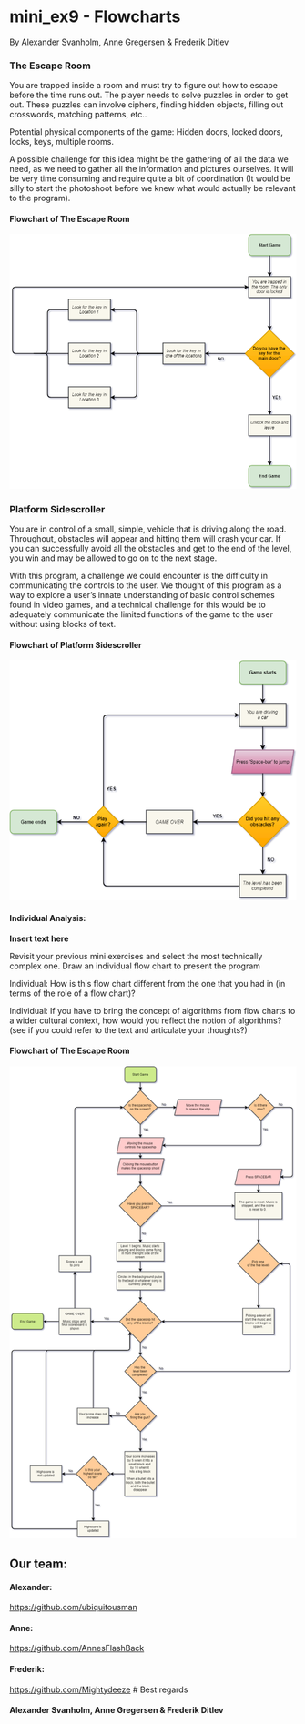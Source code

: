 # mini_ex9 - Flowcharts
By Alexander Svanholm, Anne Gregersen & Frederik Ditlev

### The Escape Room

You are trapped inside a room and must try to figure out how to escape before the time runs out. The player needs to solve puzzles in order to get out. These puzzles can involve ciphers, finding hidden objects, filling out crosswords, matching patterns, etc..

Potential physical components of the game: Hidden doors, locked doors, locks, keys, multiple rooms.

A possible challenge for this idea might be the gathering of all the data we need, as we need to gather all the information and pictures ourselves. It will be very time consuming and require quite a bit of coordination (It would be silly to start the photoshoot before we knew what would actually be relevant to the program).

#### Flowchart of The Escape Room
![alt text](escape.png "ESCAPE")

### Platform Sidescroller

You are in control of a small, simple, vehicle that is driving along the road. Throughout, obstacles will appear and hitting them will crash your car. If you can successfully avoid all the obstacles and get to the end of the level, you win and may be allowed to go on to the next stage.

With this program, a challenge we could encounter is the difficulty in communicating the controls to the user. We thought of this program as a way to explore a user’s innate understanding of basic control schemes found in video games, and a technical challenge for this would be to adequately communicate the limited functions of the game to the user without using blocks of text.

#### Flowchart of Platform Sidescroller
![alt text](sidescroller.png "DRIVE")

#### Individual Analysis:
**Insert text here**

Revisit your previous mini exercises and select the most technically complex one. Draw an individual flow chart to present the program

Individual: How is this flow chart different from the one that you had in  (in terms of the role of a flow chart)?

Individual: If you have to bring the concept of algorithms from flow charts to a wider cultural context, how would you reflect the notion of algorithms? (see if you could refer to the text and articulate your thoughts?)

#### Flowchart of The Escape Room
![alt text](songinvader.png "FIRE")

## Our team:
#### Alexander:
https://github.com/ubiquitousman
#### Anne:
https://github.com/AnnesFlashBack
#### Frederik:
https://github.com/Mightydeeze  #
 Best regards
#### Alexander Svanholm, Anne Gregersen & Frederik Ditlev
